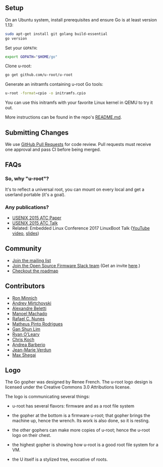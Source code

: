 ## Setup

On an Ubuntu system, install prerequisites and ensure Go is at least version 1.13:

```sh
sudo apt-get install git golang build-essential
go version
```

Set your `GOPATH`:

```sh
export GOPATH="$HOME/go"
```

Clone u-root:

```sh
go get github.com/u-root/u-root
```

Generate an initramfs containing u-root Go tools:

```sh
u-root -format=cpio -o initramfs.cpio
```

You can use this initramfs with your favorite Linux kernel in QEMU to try it
out.

More instructions can be found in the repo's
[README.md](https://github.com/u-root/u-root/blob/master/README.md).

## Submitting Changes

We use [GitHub Pull Requests](https://github.com/u-root/u-root/pulls) for code
review. Pull requests must receive one approval and pass CI before being merged.


## FAQs

### So, why "u-root"?

It's to reflect a universal root, you can mount on every
local and get a userland portable (it's a goal).

### Any publications?

- [USENIX 2015 ATC Paper](https://www.usenix.org/system/files/conference/atc15/atc15-paper-minnich.pdf)
- [USENIX 2015 ATC Talk](https://www.usenix.org/conference/atc15/technical-session/presentation/minnich)
- Related: Embedded Linux Conference 2017 LinuxBoot Talk ([YouTube video](https://www.youtube.com/watch?v=iffTJ1vPCSo), [slides](https://schd.ws/hosted_files/osseu17/84/Replace%20UEFI%20with%20Linux.pdf))


## Community

- [Join the mailing list](https://groups.google.com/forum/#!forum/u-root)
- [Join the Open Source Firmware Slack team](https://osfw.slack.com/) (Get an invite [here](https://slack.osfw.dev).)
- [Checkout the roadmap](https://github.com/u-root/u-root/blob/master/roadmap.md)


## Contributors

* [Ron Minnich](https://github.com/rminnich)
* [Andrey Mirtchovski](https://github.com/mirtchovski)
* [Alexandre Beletti](https://github.com/rhiguita)
* [Manoel Machado](https://github.com/ryukinix)
* [Rafael C. Nunes](https://github.com/rafaelcn)
* [Matheus Pinto Rodrigues](https://github.com/mathgamain)
* [Gan Shun Lim](https://github.com/GanShun)
* [Ryan O'Leary](https://github.com/rjoleary)
* [Chris Koch](https://github.com/hugelgupf)
* [Andrea Barberio](https://github.com/insomniacslk)
* [Jean-Marie Verdun](https://github.com/vejmarie)
* [Max Shegai](https://github.com/n-canter)

## Logo

The Go gopher was designed by Renee French.
The u-root logo design is licensed under the Creative Commons 3.0 Attributions license.

The logo is communicating several things:

- u-root has several flavors: firmware and as a root file system

- the gopher at the bottom is a firmware u-root; that gopher brings the machine up, hence the wrench. Its work is also done, so it is resting.

- the other gophers can make more copies of u-root; hence the u-root logo on their chest.

- the highest gopher is showing how u-root is a good root file system for a VM.

- the U itself is a stylized tree, evocative of roots.
